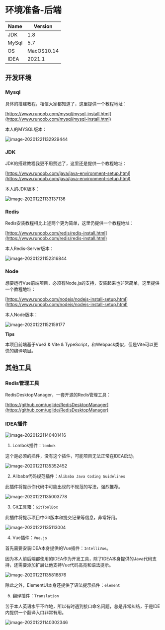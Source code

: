 # 环境准备-后端

| Name  | Version    |
| ----- | ---------- |
| JDK   | 1.8        |
| MySql | 5.7        |
| OS    | MacOS10.14 |
| IDEA  | 2021.1     |

## 开发环境

### Mysql

具体的搭建教程，相信大家都知道了，这里提供一个教程地址：

[https://www.runoob.com/mysql/mysql-install.html](https://www.runoob.com/mysql/mysql-install.html)

本人的MYSQL版本：

![image-20201221132929444](http://tycoding.cn/imgs/20201221132950.png)

### JDK

JDK的搭建教程我更不用赘述了，这里还是提供一个教程地址：

[https://www.runoob.com/java/java-environment-setup.html](https://www.runoob.com/java/java-environment-setup.html)

本人的JDK版本：

![image-20201221133137136](http://tycoding.cn/imgs/20201221133137.png)

### Redis

Redis安装教程相比上述两个更为简单，这里仍提供一个教程地址：

[https://www.runoob.com/redis/redis-install.html](https://www.runoob.com/redis/redis-install.html)

本人Redis-Server版本：

![image-20201221152316844](http://tycoding.cn/imgs/20201221152316.png)

### Node

想要运行Vue前端项目，必须有Node.js的支持，安装起来也非常简单，这里提供一个教程地址：

[https://www.runoob.com/nodejs/nodejs-install-setup.html](https://www.runoob.com/nodejs/nodejs-install-setup.html)

本人Node版本：

![image-20201221152159177](http://tycoding.cn/imgs/20201221152159.png)

**Tips**

本项目前端基于Vue3 & Vite & TypeScript，和Webpack类似，但是Vite可以更快的编译项目。

## 其他工具

### Redis管理工具

RedisDesktopManager，一套开源的Redis管理工具：

[https://github.com/uglide/RedisDesktopManager](https://github.com/uglide/RedisDesktopManager)

### IDEA插件

![image-20201221140401416](http://tycoding.cn/imgs/20201221140401.png)

1. Lombok插件：`lombok`

这个是必须的插件，没有这个插件，可能项目无法正常在IDEA启动。

![image-20201221135352452](http://tycoding.cn/imgs/20201221135352.png)

2. Alibaba代码规范插件：`Alibaba Java Coding Guidelines`

此插件将提示你代码中可能出现的不规范的写法，强烈推荐。

![image-20201221135003778](http://tycoding.cn/imgs/20201221135003.png)

3. Git工具箱：`GitToolBox`

此插件将提示项目中Git版本和提交记录等信息，非常好用。

![image-20201221135113004](http://tycoding.cn/imgs/20201221135113.png)

4. Vue插件：`Vue.js`

首先需要安装IDEA本身提供的Vue插件：`IntelliVue`。

因为本人前后端都使用的IDEA作为开发工具，除了IDEA本身提供的Java代码支持，还需要添加扩展让他支持Vue代码高亮和语法提示。

![image-20201221135818876](http://tycoding.cn/imgs/20201221135819.png)

除此之外，ElementUI本身还提供了语法提示插件：`element`

5. 翻译插件：`Translation`

苦于本人英语水平不咋地，所以有时遇到接口命名问题，总是非常纠结，于是IDE内提供一个翻译入口非常有用。

![image-20201221140302346](http://tycoding.cn/imgs/20201221140302.png)
